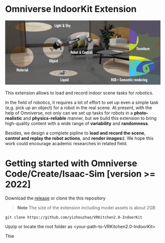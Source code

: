 # Omniverse IndoorKit Extension

![teaser](img/teaser_new.png)

This extension allows to load and record indoor scene tasks for robotics. 

In the field of robotics, it requires a lot of effort to set up even a simple task (e,g. pick up an object) for a robot in the real scene. At present, with the help of Omniverse, not only can we set up tasks for robots in a **photo-realistic** and **physics-reliable** manner, but we build this extension to bring high-quality content with a wide range of **variability** and **randomness**. 

Besides, we design a complete pipline to **load and record the scene**, **control and replay the robot actions**, and **render images**d. We hope this work could encourage academic researches in related field.


# Getting started with Omniverse Code/Create/Isaac-Sim [version >= 2022]

Download the [release]() or clone the this repository 

> **Note**
> The size of the extension including model assets is about 2GB


```
git clone https://github.com/yizhouzhao/VRKitchen2.0-IndoorKit
```

Upzip or locate the root folder as <your-path-to-VRKitchen2.0-IndoorKit>

Thie 
